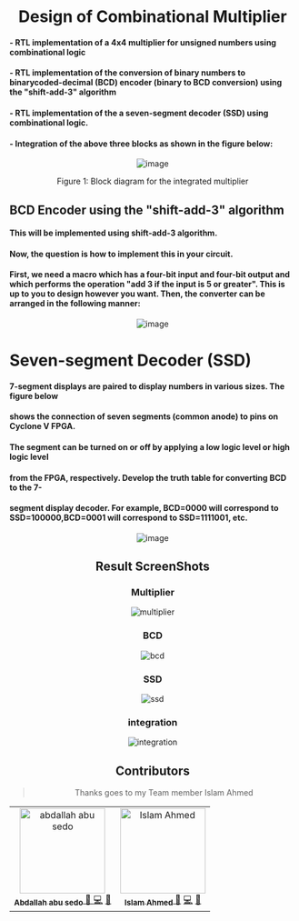 <div align="center">

#  Design of Combinational Multiplier
</div>

#### - RTL implementation of a 4x4 multiplier for unsigned numbers using combinational logic
#### - RTL implementation of the conversion of binary numbers to binarycoded-decimal (BCD) encoder (binary to BCD conversion) using the "shift-add-3" algorithm
#### - RTL implementation of the a seven-segment decoder (SSD) using combinational logic.
#### - Integration of the above three blocks as shown in the figure below:

<div align="center">


![image](https://user-images.githubusercontent.com/42722816/114174617-23ef4100-9939-11eb-8ec9-0e145db5f907.png)

Figure 1: Block diagram for the integrated multiplier
</div>


## BCD Encoder using the "shift-add-3" algorithm
#### This will be implemented using shift-add-3 algorithm.

#### Now, the question is how to implement this in your circuit.

#### First, we need a macro which has a four-bit input and four-bit output and which performs the operation "add 3 if the input is 5 or greater". This is up to you to design however you want. Then, the converter can be arranged in the following manner:


<div align="center">


![image](https://user-images.githubusercontent.com/42722816/114174767-61ec6500-9939-11eb-9590-cbee90248459.png)

</div>

# Seven-segment Decoder (SSD)
#### 7-segment displays are paired to display numbers in various sizes. The figure below
#### shows the connection of seven segments (common anode) to pins on Cyclone V FPGA.
#### The segment can be turned on or off by applying a low logic level or high logic level
#### from the FPGA, respectively. Develop the truth table for converting BCD to the 7-
#### segment display decoder. For example, BCD=0000 will correspond to SSD=100000,BCD=0001 will correspond to SSD=1111001, etc.


<div align="center">


![image](https://user-images.githubusercontent.com/42722816/114174918-a11ab600-9939-11eb-8d4d-2fbc5489c90e.png)

</div>

<div align="center">

## Result ScreenShots

</div>


<div align="center">

### Multiplier

![multiplier](https://user-images.githubusercontent.com/42722816/114238428-e2848300-9984-11eb-8983-f8c389b170ac.png)


</div>

<div align="center">

### BCD

![bcd](https://user-images.githubusercontent.com/42722816/114238464-f203cc00-9984-11eb-9b76-a74ed7c84fcb.png)


</div>
<div align="center">

### SSD

![ssd](https://user-images.githubusercontent.com/42722816/114238471-f334f900-9984-11eb-901f-384520c68c1c.png)


</div>
<div align="center">

### integration

![integration](https://user-images.githubusercontent.com/42722816/114238477-f4662600-9984-11eb-859f-3b9f41f9f7be.png)


</div>

<div align="center">

## Contributors
> Thanks goes to my Team member Islam Ahmed
<table>
    <tr>
        <td align="center">
            <a href="https://github.com/abdallahabusedo" target="_black">
            <img src="https://avatars0.githubusercontent.com/u/42722816?s=460&u=a58d9b5480b82e1274b77f583c95d91e6982e683&v=4" width="150px;" alt="abdallah abu sedo"/>
            <br />
            <sub>
                <b>Abdallah abu sedo</b>
            </sub>
            </a>
            <a href="https://github.com/abdallahabusedo/Symphony/commits/master?author=abdallahabusedo" title="Leader">🎯
            </a>
            <a href="https://github.com/abdallahabusedo/Symphony/commits/master?author=abdallahabusedo" title="Code">💻</a>
            <a href="https://github.com/abdallahabusedo/Symphony/pulls?q=is%3Apr+author%abdallahabusedo" title="Reviewed Pull Requests">👀</a>
            <br />
        </td>

<td align="center">
        <a href="https://github.com/IslamAhmed1092" target="_black">
     <img src="https://avatars.githubusercontent.com/u/41655052?v=4" width="150px;" alt="Islam Ahmed"/>
        <br />
        <sub>
          <b>Islam Ahmed</b>
        </sub>
        </a>
        <a href="https://github.com/IslamAhmed1092/Combinational-Multiplier/commits/master?author=IslamAhmed1092" title="Leader">🎯</a>
        <a href="https://github.com/IslamAhmed1092/Combinational-Multiplier/commits/master?author=IslamAhmed1092" title="Code">💻</a>
        <a href="https://github.com/IslamAhmed1092/Combinational-Multiplier/pulls?q=is%3Apr+author%IslamAhmed1092" title="Reviewed Pull Requests">👀</a>
        <br />
        </td>
        </tr>
    </table>

</div>